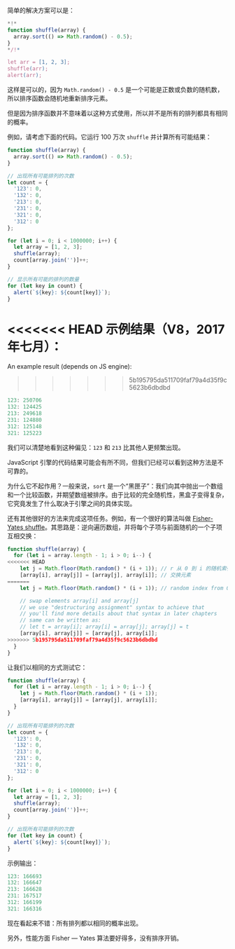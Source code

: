 简单的解决方案可以是：

```js run
*!*
function shuffle(array) {
  array.sort(() => Math.random() - 0.5);
}
*/!*

let arr = [1, 2, 3];
shuffle(arr);
alert(arr);
```

这样是可以的，因为 `Math.random() - 0.5` 是一个可能是正数或负数的随机数，所以排序函数会随机地重新排序元素。

但是因为排序函数并不意味着以这种方式使用，所以并不是所有的排列都具有相同的概率。

例如，请考虑下面的代码。它运行 100 万次 `shuffle` 并计算所有可能结果：

```js run
function shuffle(array) {
  array.sort(() => Math.random() - 0.5);
}

// 出现所有可能排列的次数
let count = {
  '123': 0,
  '132': 0,
  '213': 0,
  '231': 0,
  '321': 0,
  '312': 0
};

for (let i = 0; i < 1000000; i++) {
  let array = [1, 2, 3];
  shuffle(array);
  count[array.join('')]++;
}

// 显示所有可能的排列的数量
for (let key in count) {
  alert(`${key}: ${count[key]}`);
}
```

<<<<<<< HEAD
示例结果（V8，2017年七月）：
=======
An example result (depends on JS engine):
>>>>>>> 5b195795da511709faf79a4d35f9c5623b6dbdbd

```js
123: 250706
132: 124425
213: 249618
231: 124880
312: 125148
321: 125223
```

我们可以清楚地看到这种偏见：`123` 和 `213` 比其他人更频繁出现。

JavaScript 引擎的代码结果可能会有所不同，但我们已经可以看到这种方法是不可靠的。

为什么它不起作用？一般来说，`sort` 是一个“黑匣子”：我们向其中抛出一个数组和一个比较函数，并期望数组被排序。由于比较的完全随机性，黑盒子变得复杂，它究竟发生了什么取决于引擎之间的具体实现。

还有其他很好的方法来完成这项任务。例如，有一个很好的算法叫做 [Fisher-Yates shuffle](https://en.wikipedia.org/wiki/Fisher%E2%80%93Yates_shuffle)。其思路是：逆向遍历数组，并将每个子项与前面随机的一个子项互相交换：

```js
function shuffle(array) {
  for (let i = array.length - 1; i > 0; i--) {
<<<<<<< HEAD
    let j = Math.floor(Math.random() * (i + 1)); // r 从 0 到 i 的随机索引
    [array[i], array[j]] = [array[j], array[i]]; // 交换元素
=======
    let j = Math.floor(Math.random() * (i + 1)); // random index from 0 to i

    // swap elements array[i] and array[j]
    // we use "destructuring assignment" syntax to achieve that
    // you'll find more details about that syntax in later chapters
    // same can be written as:
    // let t = array[i]; array[i] = array[j]; array[j] = t
    [array[i], array[j]] = [array[j], array[i]];
>>>>>>> 5b195795da511709faf79a4d35f9c5623b6dbdbd
  }
}
```

让我们以相同的方式测试它：

```js run
function shuffle(array) {
  for (let i = array.length - 1; i > 0; i--) {
    let j = Math.floor(Math.random() * (i + 1));
    [array[i], array[j]] = [array[j], array[i]];
  }
}

// 出现所有可能排列的次数
let count = {
  '123': 0,
  '132': 0,
  '213': 0,
  '231': 0,
  '321': 0,
  '312': 0
};

for (let i = 0; i < 1000000; i++) {
  let array = [1, 2, 3];
  shuffle(array);
  count[array.join('')]++;
}

// 出现所有可能排列的次数
for (let key in count) {
  alert(`${key}: ${count[key]}`);
}
```

示例输出：

```js
123: 166693
132: 166647
213: 166628
231: 167517
312: 166199
321: 166316
```

现在看起来不错：所有排列都以相同的概率出现。

另外，性能方面 Fisher — Yates 算法要好得多，没有排序开销。

